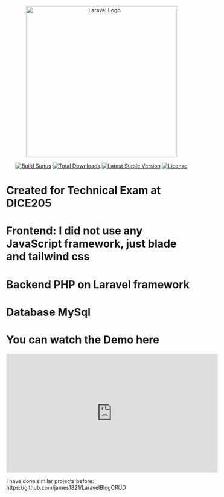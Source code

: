 <p align="center"><a href="https://laravel.com" target="_blank"><img src="https://raw.githubusercontent.com/laravel/art/master/logo-lockup/5%20SVG/2%20CMYK/1%20Full%20Color/laravel-logolockup-cmyk-red.svg" width="400" alt="Laravel Logo"></a></p>

<p align="center">
<a href="https://github.com/laravel/framework/actions"><img src="https://github.com/laravel/framework/workflows/tests/badge.svg" alt="Build Status"></a>
<a href="https://packagist.org/packages/laravel/framework"><img src="https://img.shields.io/packagist/dt/laravel/framework" alt="Total Downloads"></a>
<a href="https://packagist.org/packages/laravel/framework"><img src="https://img.shields.io/packagist/v/laravel/framework" alt="Latest Stable Version"></a>
<a href="https://packagist.org/packages/laravel/framework"><img src="https://img.shields.io/packagist/l/laravel/framework" alt="License"></a>
</p>

<h1>Created for Technical Exam at DICE205</h1>
<h1><b>Frontend:</b> I did not use any JavaScript framework, just blade and tailwind css</h1>
<h1><b>Backend</b> PHP on Laravel framework</h1>
<h1><b>Database</b> MySql</h1>

<h1><b>You can watch the Demo here</b> </h1>
<iframe width="560" height="315" src="https://www.youtube.com/embed/NcTiwLGt8og" frameborder="0" allowfullscreen></iframe>

<p>I have done similar projects before: https://github.com/james1821/LaravelBlogCRUD</p>
